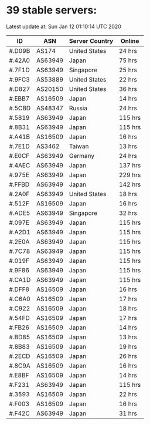 # 39 stable servers:

Latest update at: Sun Jan 12 01:10:14 UTC 2020

| ID | ASN | Server Country | Online |
| -- | --- | -------------- | ------ |
| #.D09B | AS174 | United States | 24 hrs |
| #.42A0 | AS63949 | Japan | 75 hrs |
| #.7F1D | AS63949 | Singapore | 25 hrs |
| #.9FC3 | AS53889 | United States | 22 hrs |
| #.D827 | AS20150 | United States | 36 hrs |
| #.EBB7 | AS16509 | Japan | 14 hrs |
| #.5CBD | AS48347 | Russia | 24 hrs |
| #.5819 | AS63949 | Japan | 115 hrs |
| #.8B31 | AS63949 | Japan | 115 hrs |
| #.A41B | AS16509 | Japan | 16 hrs |
| #.7E1D | AS3462 | Taiwan | 13 hrs |
| #.E0CF | AS63949 | Germany | 24 hrs |
| #.4AEC | AS63949 | Japan | 137 hrs |
| #.975E | AS63949 | Japan | 229 hrs |
| #.FFBD | AS63949 | Japan | 142 hrs |
| #.2A0F | AS63949 | United States | 18 hrs |
| #.512F | AS16509 | Japan | 16 hrs |
| #.ADE5 | AS63949 | Singapore | 32 hrs |
| #.097E | AS63949 | Japan | 115 hrs |
| #.A2D1 | AS63949 | Japan | 115 hrs |
| #.2E0A | AS63949 | Japan | 115 hrs |
| #.7C78 | AS63949 | Japan | 115 hrs |
| #.019F | AS63949 | Japan | 115 hrs |
| #.9F86 | AS63949 | Japan | 115 hrs |
| #.CA1D | AS63949 | Japan | 115 hrs |
| #.DFF8 | AS16509 | Japan | 16 hrs |
| #.C6A0 | AS16509 | Japan | 17 hrs |
| #.C922 | AS16509 | Japan | 18 hrs |
| #.54FD | AS16509 | Japan | 17 hrs |
| #.FB26 | AS16509 | Japan | 14 hrs |
| #.BD85 | AS16509 | Japan | 13 hrs |
| #.8B83 | AS16509 | Japan | 19 hrs |
| #.2ECD | AS16509 | Japan | 26 hrs |
| #.8C9A | AS16509 | Japan | 16 hrs |
| #.E8BF | AS16509 | Japan | 14 hrs |
| #.F231 | AS63949 | Japan | 115 hrs |
| #.3593 | AS16509 | Japan | 22 hrs |
| #.F003 | AS16509 | Japan | 16 hrs |
| #.F42C | AS63949 | Japan | 31 hrs |

